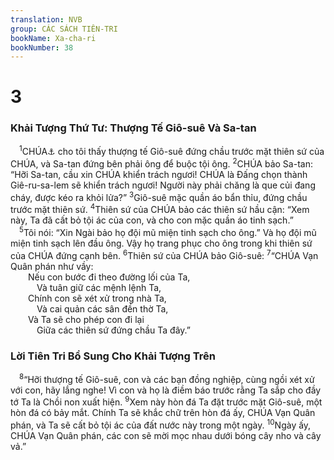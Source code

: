 ```yaml
---
translation: NVB
group: CÁC SÁCH TIÊN-TRI
bookName: Xa-cha-ri 
bookNumber: 38
---
```


<div class="title"><h1>3</h1><h3>Khải Tượng Thứ Tư: Thượng Tế Giô-suê Và Sa-tan </h3></div>
<span class="verse xa_3_1"> <sup>1</sup>CHÚA<a data-toggle="tooltip" data-placement="bottom" title=" 3:1  Nt: chủ từ là ngôi thứ ba số ít. LXX, Vg hiểu chủ từ là  CHÚA ">⚓</a> cho tôi thấy thượng tế Giô-suê đứng chầu trước mặt thiên sứ của CHÚA, và Sa-tan đứng bên phải ông để buộc tội ông. </span>
<span class="verse xa_3_2"><sup>2</sup>CHÚA bảo Sa-tan: “Hỡi Sa-tan, cầu xin CHÚA khiển trách ngươi! CHÚA là Đấng chọn thành Giê-ru-sa-lem sẽ khiển trách ngươi! Người này phải chăng là que củi đang cháy, được kéo ra khỏi lửa?” </span>
<span class="verse xa_3_3"><sup>3</sup>Giô-suê mặc quần áo bẩn thỉu, đứng chầu trước mặt thiên sứ. </span>
<span class="verse xa_3_4"><sup>4</sup>Thiên sứ của CHÚA bảo các thiên sứ hầu cận: “Xem này, Ta đã cất bỏ tội ác của con, và cho con mặc quần áo tinh sạch.” <br/></span>
<span class="verse xa_3_5"> <sup>5</sup>Tôi nói: “Xin Ngài bảo họ đội mũ miện tinh sạch cho ông.” Và họ đội mũ miện tinh sạch lên đầu ông. Vậy họ trang phục cho ông trong khi thiên sứ của CHÚA đứng cạnh bên. </span>
<span class="verse xa_3_6"><sup>6</sup>Thiên sứ của CHÚA bảo Giô-suê: </span>
<span class="verse xa_3_7"><sup>7</sup>“CHÚA Vạn Quân phán như vầy: <br/>  Nếu con bước đi theo đường lối của Ta, <br/>   Và tuân giữ các mệnh lệnh Ta, <br/>  Chính con sẽ xét xử trong nhà Ta, <br/>   Và cai quản các sân đền thờ Ta, <br/>  Và Ta sẽ cho phép con đi lại <br/>   Giữa các thiên sứ đứng chầu Ta đây.” <br/></span>
<div class="title"><h3>Lời Tiên Tri Bổ Sung Cho Khải Tượng Trên </h3></div>
<span class="verse xa_3_8"> <sup>8</sup>“Hỡi thượng tế Giô-suê, con và các bạn đồng nghiệp, cùng ngồi xét xử với con, hãy lắng nghe! Vì con và họ là điềm báo trước rằng Ta sắp cho đầy tớ Ta là Chồi non xuất hiện. </span>
<span class="verse xa_3_9"><sup>9</sup>Xem này hòn đá Ta đặt trước mặt Giô-suê, một hòn đá có bảy mắt. Chính Ta sẽ khắc chữ trên hòn đá ấy, CHÚA Vạn Quân phán, và Ta sẽ cất bỏ tội ác của đất nước này trong một ngày. </span>
<span class="verse xa_3_10"><sup>10</sup>Ngày ấy, CHÚA Vạn Quân phán, các con sẽ mời mọc nhau dưới bóng cây nho và cây vả.” <br/></span>
